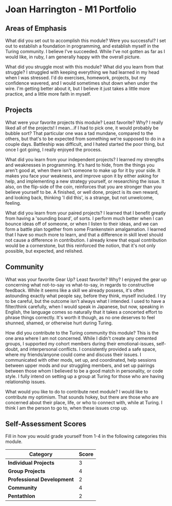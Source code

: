 # Joan Harrington - M1 Portfolio

## Areas of Emphasis

What did you set out to accomplish this module? Were you successful?
  I set out to establish a foundation in programming, and establish myself in the Turing community.  I believe I've succeeded.  While I've not gotten as far as I would like, in ruby, I am  generally happy with the overall picture.  

What did you struggle most with this module? What did you learn from that struggle?
  I struggled with keeping everything we had learned in my head when I was stressed.  I'd do exercises, homework, projects, but my confidence wavered, and I would sometimes shut down when under the wire.  I'm getting better about it, but I believe it just takes a little more practice, and a little more faith in myself.

## Projects

What were your favorite projects this module? Least favorite? Why?
  I really liked all of the projects!  I mean...if I had to pick one, it would probably be bubble sort? That particular one was a tad mundane, compared to the others, but that's to be expected from something we're supposed to do in a couple days.  Battleship was difficult, and I hated started the poor thing, but once I got going, I really enjoyed the process.


What did you learn from your independent projects?
  I learned my strengths and weaknesses in programming.  It's hard to hide, from the things you aren't good at, when there isn't someone to make up for it by your side.  It makes you face your weakness, and improve upon it by either asking for help, and implementing a new strategy yourself, or researching the issue.  It also, on the flip-side of the coin, reinforces that you are stronger than you believe yourself to be.  A finished, or well done, project is its own reward, and looking back, thinking 'I did this', is a strange, but not unwelcome, feeling.

What did you learn from your paired projects?
  I learned that I benefit greatly from having a 'sounding board', of sorts.  I perform much better when I can bounce ideas off of someone, or when I listen to their ideas, and we can form a battle plan together from some Frankenstein amalgamation.  I learned that I have so much more to learn, and that a difference in skill level should not cause a difference in contribution.  I already knew that equal contribution would be a cornerstone, but this reinforced the notion, that it's not only possible, but expected, and relished.

## Community

What was your favorite Gear Up? Least favorite? Why?
  I enjoyed the gear up concerning what not-to-say vs what-to-say, in regards to constructive feedback.  While it seems like a skill we already possess, it's often astounding exactly what people say, before they think, myself included.  I try to be careful, but the outcome isn't always what I intended.  I used to have a filter/think carefully, when I would speak in Japanese, but now, speaking in English, the language comes so naturally that it takes a concerted effort to phrase things correctly.  It's worth it though, as no one deserves to feel shunned, shamed, or otherwise hurt during Turing.

How did you contribute to the Turing community this module?
  This is the one area where I am not concerned.  While I didn't create any cemented groups, I supported my cohort members during their emotional-issues, self-doubt, and interpersonal conflicts.  I consistently provided a safe space, where my friends/anyone could come and discuss their issues.  I communicated with other mods, set up, and coordinated, help sessions between upper mods and our struggling members, and set up pairings between those whom I believed to be a good match in personality, or code style.  I fully intend on setting up a group at Turing for those who are having relationship issues.

What would you like to do to contribute next module?
  I would like to contribute my optimism.  That sounds hokey, but there are those who are concerned about their place, life, or who to connect with, while at Turing.  I think I am the person to go to, when these issues crop up.

## Self-Assessment Scores

Fill in how you would grade yourself from 1-4 in the following categories this module.

| Category                     | Score |
| -----------------------------| ----- |
| **Individual Projects**      |   3   |
| **Group Projects**           |   4   |
| **Professional Development** |   2   |
| **Community**                |   4   |
| **Pentathlon**               |   2   |
